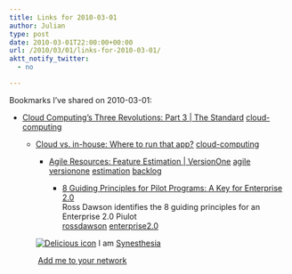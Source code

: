 ```yaml
---
title: Links for 2010-03-01
author: Julian
type: post
date: 2010-03-01T22:00:00+00:00
url: /2010/03/01/links-for-2010-03-01/
aktt_notify_twitter:
  - no

---
```

Bookmarks I&#8217;ve shared on 2010-03-01:

  * [Cloud Computing&#8217;s Three Revolutions: Part 3 | The Standard][1] 
    [cloud-computing][2] </li> 
    
      * [Cloud vs. in-house: Where to run that app?][3] 
        [cloud-computing][2] </li> 
        
          * [Agile Resources: Feature Estimation | VersionOne][4] 
            [agile][5] [versionone][6] [estimation][7] [backlog][8] </li> 
            
              * [8 Guiding Principles for Pilot Programs: A Key for Enterprise 2.0][9]  
                Ross Dawson identifies the 8 guiding principles for an Enterprise 2.0 Piulot&nbsp;  
                [rossdawson][10] [enterprise2.0][11] </ul> 
            
            <p class="deliciouslink">
              <a href="https://del.icio.us/synesthesia" title="See all my bookmarks on del.icio.us"><img src="https://www.synesthesia.co.uk/images/deliciousicon.jpg" alt="Delicious icon" /></a>&nbsp;I am <a href="https://del.icio.us/synesthesia" title="See all my bookmarks on del.icio.us">Synesthesia</a>
            </p>
            
            <p class="deliciouslink">
              <a href="https://del.icio.us/network?add=synesthesia" title="Add me to your del.icio.us network"><img src="https://www.synesthesia.co.uk/images/add.gif" alt="" /></a>&nbsp;<a href="https://del.icio.us/network?add=synesthesia" title="Add me to your del.icio.us network">Add me to your network</a>
            </p>

 [1]: https://www.thestandard.com/news/2010/03/01/cloud-computings-three-revolutions-part-3
 [2]: https://delicious.com/synesthesia/cloud-computing
 [3]: https://mobile.computerworld.com/device/article.php?CALL_URL=https://www.computerworld.com/s/article/9162542/Cloud_vs._in_house_Where_to_run_that_app
 [4]: https://www.versionone.com/Resources/FeatureEstimation.asp
 [5]: https://delicious.com/synesthesia/agile
 [6]: https://delicious.com/synesthesia/versionone
 [7]: https://delicious.com/synesthesia/estimation
 [8]: https://delicious.com/synesthesia/backlog
 [9]: https://rossdawsonblog.com/weblog/archives/2010/02/8_guiding_princ.html
 [10]: https://delicious.com/synesthesia/rossdawson
 [11]: https://delicious.com/synesthesia/enterprise2.0